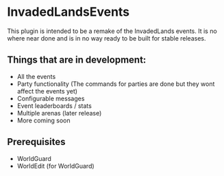 # InvadedLandsEvents
This plugin is intended to be a remake of the InvadedLands events.
It is no where near done and is in no way ready to be built for stable releases.

## Things that are in development:
- All the events
- Party functionality (The commands for parties are done but they wont affect the events yet)
- Configurable messages
- Event leaderboards / stats
- Multiple arenas (later release)
- More coming soon

## Prerequisites
- WorldGuard
- WorldEdit (for WorldGuard)
